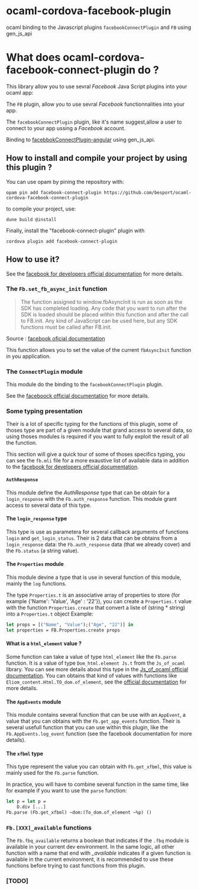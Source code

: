 # ocaml-cordova-facebook-plugin
ocaml binding to the Javascript plugins `facebookConnectPlugin` and `FB` using gen_js_api

# What does ocaml-cordova-facebook-connect-plugin do ?

This library allow you to use sevral *Facebook* Java Script plugins
into your ocaml app:

The `FB` plugin, allow you to use sevral *Facebook* functionnalities
into your app.

The `facebookConnectPlugin` plugin, like it's name suggest,allow a user
to connect to your app ussing a *Facebook* account.

Binding to
[facebbokConnectPlugin-angular](https://github.com/dunksmith/facebookConnectPlugin-angular)
using gen_js_api.

## How to install and compile your project by using this plugin ?

You can use opam by pining the repository with:
```Shell
opam pin add facebook-connect-plugin https://github.com/besport/ocaml-cordova-facebook-connect-plugin
```

to compile your project, use:
```Shell
dune build @install
```

Finally, install the "facebook-connect-plugin" plugin with
```Shell
cordova plugin add facebook-connect-plugin
```

## How to use it?

See the [facebook for developers official
documentation](https://developers.facebook.com/?no_redirect=1) for more details.

### The `Fb.set_fb_async_init` function

> The function assigned to window.fbAsyncInit is run as soon as the SDK
  has completed loading. Any code that you want to run after the SDK is
  loaded should be placed within this function and after the call to
  FB.init. Any kind of JavaScript can be used here, but any SDK
  functions must be called after FB.init.

  Source : [facebook oficial
  documentation](https://developers.facebook.com/docs/javascript/advanced-setup)

This function allows you to set the value of the current `fbAsyncInit`
function in you application.

### The `ConnectPlugin` module

This module do the binding to the `facebookConnectPlugin` plugin.

See the [faceboock official
documentation](https://github.com/Wizcorp/phonegap-facebook-plugin/) for
more details.

### Some typing presentation

Their is a lot of specific typing for the functions of this plugin, some
of thoses type are part of a given module that grand access to several
data, so using thoses modules is required if you want to fully exploit
the result of all the function.

This section will give a quick tour of some of thoses specifics typing,
you can see the `fb.mli` file for a more exaustive list of available
data in addition to the  [facebook for developers official
documentation](https://developers.facebook.com/?no_redirect=1).

#### `AuthResponse`

This module define the *AuthResponse* type that can be obtain for a
`login_response` with the `Fb.auth_response` function. This module
grant access to several data of this type.

#### The `login_response` type

This type is use as parametera for several callback arguments of
functions `login` and `get_login_status`. Their is 2 data that can be
obtains from a `login_response` data: the `Fb.auth_response` data (that
we already cover) and the `Fb.status` (a string value).

#### The `Properties` module

This module devine a type that is use in several function of this
module, mainly the `log` functions.

The type `Properties.t` is an associative array of properties to store
(for example {'Name': 'Value', 'Age' : '22'}), you can create a
`Properties.t` value with the function `Properties.create` that convert
a liste of (string * string) into a `Properties.t` object
Example:
```Ocaml
let props = [("Name", "Value");("Age", "22")] in
let properties = FB.Properties.create props
```

#### What is a `html_element` value ?

Some function can take a value of type `html_element` like the
`Fb.parse` function. It is a value of type `Dom_html.element Js.t` from
the `Js_of_ocaml` library. You can see more details about this type in
the [Js_of_ocaml official
documentation](https://ocsigen.org/js_of_ocaml/3.1.0/api/Dom_html.element-c). You
can obtains that kind of values with functions like
`Eliom_content.Html.TO_dom.of_element`, see the [official
documentation](https://ocsigen.org/js_of_ocaml/latest/api/js_of_ocaml-tyxml/Js_of_ocaml_tyxml/Tyxml_cast_sigs/module-type-OF/index.html)
for more details.

#### The `AppEvents` module

This module contains several function that can be use with an
`AppEvent`, a value that you can obtains with the `Fb.get_app_events`
function. Their is several usefull function that you can use within this
plugin, like the `Fb.AppEvents.log_event` function (see the facebook
documentation for more details).

#### The `xfbml` type

This type represent the value you can obtain with `Fb.get_xfbml`, this
value is mainly used for the `Fb.parse` function.


In practice, you will have to combine several function in the same
time, like for example if you want to use the `parse` function:

```Ocaml
let p = let p =
    D.div [...]
Fb.parse (Fb.get_xfbml) ~dom:(To_dom.of_element ~%p) ()
```


### `Fb.[XXX]_available` functions

The `Fb.fbq_available` returns a boolean that indicates if the `.fbq`
module is available in your current dev environment. In the same logic,
all other function with a name that end with *_available* indicates if a
given function is available in the current environment, it is
recommended to use these functions before trying to cast functions from
this plugin.

### [TODO]
